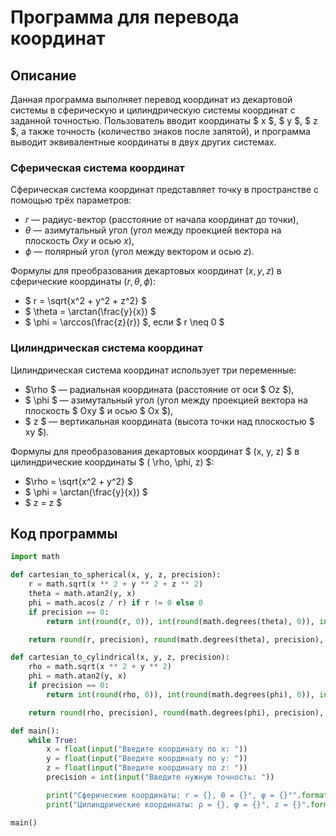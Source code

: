 
# Программа для перевода координат

## Описание

Данная программа выполняет перевод координат из декартовой системы в сферическую и цилиндрическую системы координат с заданной точностью. Пользователь вводит координаты $ x $, $ y $, $ z $, а также точность (количество знаков после запятой), и программа выводит эквивалентные координаты в двух других системах.

### Сферическая система координат

Сферическая система координат представляет точку в пространстве с помощью трёх параметров:

- $r$ — радиус-вектор (расстояние от начала координат до точки),
- $\theta$ — азимутальный угол (угол между проекцией вектора на плоскость $Oxy$ и осью $x$),
- $\phi$ — полярный угол (угол между вектором и осью $z$).

Формулы для преобразования декартовых координат $(x, y, z)$ в сферические координаты $(r, \theta, \phi)$:

- $ r = \sqrt{x^2 + y^2 + z^2} $
- $ \theta = \arctan(\frac{y}{x}) $
- $ \phi = \arccos(\frac{z}{r}) $, если $ r \neq 0  $

### Цилиндрическая система координат

Цилиндрическая система координат использует три переменные:

- $\rho $ — радиальная координата (расстояние от оси $ Oz $),
- $ \phi $ — азимутальный угол (угол между проекцией вектора на плоскость $ Oxy $ и осью $ Ox $),
- $ z $ — вертикальная координата (высота точки над плоскостью $ xy $).

Формулы для преобразования декартовых координат $ (x, y, z) $ в цилиндрические координаты $ (
\rho, \phi, z) $:

- $\rho = \sqrt{x^2 + y^2} $
- $ \phi = \arctan(\frac{y}{x}) $
- $ z = z $

## Код программы

```python
import math

def cartesian_to_spherical(x, y, z, precision):
    r = math.sqrt(x ** 2 + y ** 2 + z ** 2)
    theta = math.atan2(y, x)
    phi = math.acos(z / r) if r != 0 else 0
    if precision == 0:
        return int(round(r, 0)), int(round(math.degrees(theta), 0)), int(round(math.degrees(phi), 0))

    return round(r, precision), round(math.degrees(theta), precision), round(math.degrees(phi), precision)

def cartesian_to_cylindrical(x, y, z, precision):
    rho = math.sqrt(x ** 2 + y ** 2)
    phi = math.atan2(y, x)
    if precision == 0:
        return int(round(rho, 0)), int(round(math.degrees(phi), 0)), int(round(z, 0))

    return round(rho, precision), round(math.degrees(phi), precision), round(z, precision)

def main():
    while True:
        x = float(input("Введите координату по x: "))
        y = float(input("Введите координату по y: "))
        z = float(input("Введите координату по z: "))
        precision = int(input("Введите нужную точность: "))

        print("Сферические координаты: r = {}, θ = {}°, φ = {}°".format(*cartesian_to_spherical(x, y, z, precision)))
        print("Цилиндрические координаты: ρ = {}, φ = {}°, z = {}".format(*cartesian_to_cylindrical(x, y, z, precision)))

main()
```
